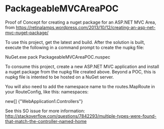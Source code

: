 # PackageableMVCAreaPOC
Proof of Concept for creating a nuget package for an ASP.NET MVC Area, from https://retinalamps.wordpress.com/2013/10/12/creating-an-asp-net-mvc-nuget-package/

To use this project, get the latest and build. After the solution is built, execute the following in a command prompt to create the nupkg file:

NuGet.exe pack PackageableMVCAreaPOC.nuspec

To consume this project, create a new ASP.NET MVC application and install a nuget package from the nupkg file created above. Beyond a POC, this is nupkg file is intented to be hosted on a NuGet server.

You will also need to add the namespace name to the routes.MapRoute in your RouteConfig, like this:
namespaces:

new[] {"WebApplication1.Controllers"}

See this SO issue for more information:
http://stackoverflow.com/questions/7842293/multiple-types-were-found-that-match-the-controller-named-home
